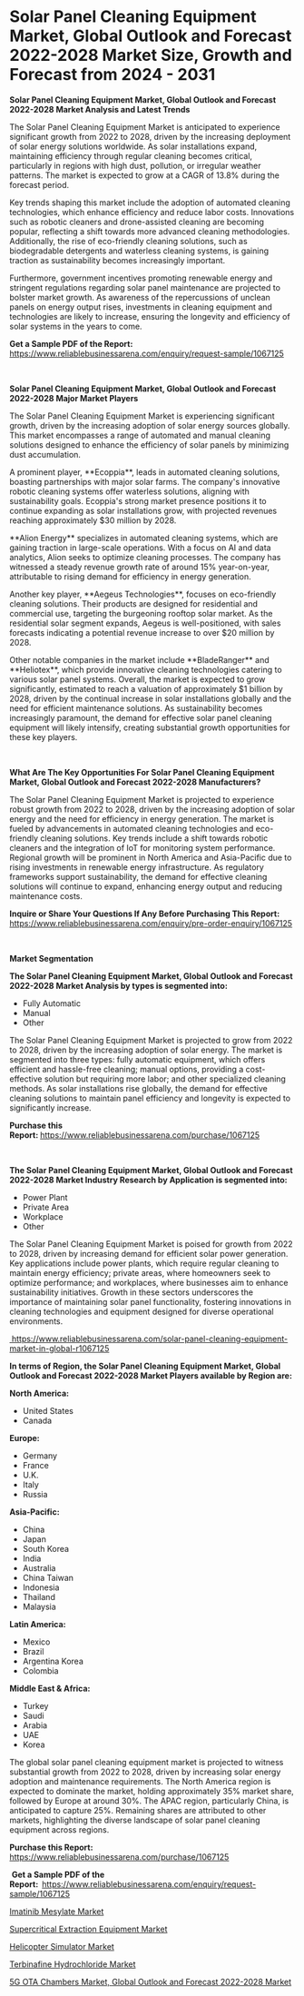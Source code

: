<p><h1>Solar Panel Cleaning Equipment Market, Global Outlook and Forecast 2022-2028 Market Size, Growth and Forecast from 2024 - 2031</h1></p><p><strong>Solar Panel Cleaning Equipment Market, Global Outlook and Forecast 2022-2028 Market Analysis and Latest Trends</strong></p>
<p><p>The Solar Panel Cleaning Equipment Market is anticipated to experience significant growth from 2022 to 2028, driven by the increasing deployment of solar energy solutions worldwide. As solar installations expand, maintaining efficiency through regular cleaning becomes critical, particularly in regions with high dust, pollution, or irregular weather patterns. The market is expected to grow at a CAGR of 13.8% during the forecast period.</p><p>Key trends shaping this market include the adoption of automated cleaning technologies, which enhance efficiency and reduce labor costs. Innovations such as robotic cleaners and drone-assisted cleaning are becoming popular, reflecting a shift towards more advanced cleaning methodologies. Additionally, the rise of eco-friendly cleaning solutions, such as biodegradable detergents and waterless cleaning systems, is gaining traction as sustainability becomes increasingly important.</p><p>Furthermore, government incentives promoting renewable energy and stringent regulations regarding solar panel maintenance are projected to bolster market growth. As awareness of the repercussions of unclean panels on energy output rises, investments in cleaning equipment and technologies are likely to increase, ensuring the longevity and efficiency of solar systems in the years to come.</p></p>
<p><strong>Get a Sample PDF of the Report:&nbsp;</strong> <a href="https://www.reliablebusinessarena.com/enquiry/request-sample/1067125">https://www.reliablebusinessarena.com/enquiry/request-sample/1067125</a></p>
<p>&nbsp;</p>
<p><strong>Solar Panel Cleaning Equipment Market, Global Outlook and Forecast 2022-2028 Major Market Players</strong></p>
<p><p>The Solar Panel Cleaning Equipment Market is experiencing significant growth, driven by the increasing adoption of solar energy sources globally. This market encompasses a range of automated and manual cleaning solutions designed to enhance the efficiency of solar panels by minimizing dust accumulation.</p><p>A prominent player, **Ecoppia**, leads in automated cleaning solutions, boasting partnerships with major solar farms. The company's innovative robotic cleaning systems offer waterless solutions, aligning with sustainability goals. Ecoppia's strong market presence positions it to continue expanding as solar installations grow, with projected revenues reaching approximately $30 million by 2028.</p><p>**Alion Energy** specializes in automated cleaning systems, which are gaining traction in large-scale operations. With a focus on AI and data analytics, Alion seeks to optimize cleaning processes. The company has witnessed a steady revenue growth rate of around 15% year-on-year, attributable to rising demand for efficiency in energy generation.</p><p>Another key player, **Aegeus Technologies**, focuses on eco-friendly cleaning solutions. Their products are designed for residential and commercial use, targeting the burgeoning rooftop solar market. As the residential solar segment expands, Aegeus is well-positioned, with sales forecasts indicating a potential revenue increase to over $20 million by 2028.</p><p>Other notable companies in the market include **BladeRanger** and **Heliotex**, which provide innovative cleaning technologies catering to various solar panel systems. Overall, the market is expected to grow significantly, estimated to reach a valuation of approximately $1 billion by 2028, driven by the continual increase in solar installations globally and the need for efficient maintenance solutions. As sustainability becomes increasingly paramount, the demand for effective solar panel cleaning equipment will likely intensify, creating substantial growth opportunities for these key players.</p></p>
<p>&nbsp;</p>
<p><strong>What Are The Key Opportunities For Solar Panel Cleaning Equipment Market, Global Outlook and Forecast 2022-2028 Manufacturers?</strong></p>
<p><p>The Solar Panel Cleaning Equipment Market is projected to experience robust growth from 2022 to 2028, driven by the increasing adoption of solar energy and the need for efficiency in energy generation. The market is fueled by advancements in automated cleaning technologies and eco-friendly cleaning solutions. Key trends include a shift towards robotic cleaners and the integration of IoT for monitoring system performance. Regional growth will be prominent in North America and Asia-Pacific due to rising investments in renewable energy infrastructure. As regulatory frameworks support sustainability, the demand for effective cleaning solutions will continue to expand, enhancing energy output and reducing maintenance costs.</p></p>
<p><strong>Inquire or Share Your Questions If Any Before Purchasing This Report:</strong> <a href="https://www.reliablebusinessarena.com/enquiry/pre-order-enquiry/1067125">https://www.reliablebusinessarena.com/enquiry/pre-order-enquiry/1067125</a></p>
<p>&nbsp;</p>
<p><strong>Market Segmentation</strong></p>
<p><strong>The Solar Panel Cleaning Equipment Market, Global Outlook and Forecast 2022-2028 Market Analysis by types is segmented into:</strong></p>
<p><ul><li>Fully Automatic</li><li>Manual</li><li>Other</li></ul></p>
<p><p>The Solar Panel Cleaning Equipment Market is projected to grow from 2022 to 2028, driven by the increasing adoption of solar energy. The market is segmented into three types: fully automatic equipment, which offers efficient and hassle-free cleaning; manual options, providing a cost-effective solution but requiring more labor; and other specialized cleaning methods. As solar installations rise globally, the demand for effective cleaning solutions to maintain panel efficiency and longevity is expected to significantly increase.</p></p>
<p><strong>Purchase this Report:&nbsp;</strong><a href="https://www.reliablebusinessarena.com/purchase/1067125">https://www.reliablebusinessarena.com/purchase/1067125</a></p>
<p>&nbsp;</p>
<p><strong>The Solar Panel Cleaning Equipment Market, Global Outlook and Forecast 2022-2028 Market Industry Research by Application is segmented into:</strong></p>
<p><ul><li>Power Plant</li><li>Private Area</li><li>Workplace</li><li>Other</li></ul></p>
<p><p>The Solar Panel Cleaning Equipment Market is poised for growth from 2022 to 2028, driven by increasing demand for efficient solar power generation. Key applications include power plants, which require regular cleaning to maintain energy efficiency; private areas, where homeowners seek to optimize performance; and workplaces, where businesses aim to enhance sustainability initiatives. Growth in these sectors underscores the importance of maintaining solar panel functionality, fostering innovations in cleaning technologies and equipment designed for diverse operational environments.</p></p>
<p><a href="https://www.reliablebusinessarena.com/solar-panel-cleaning-equipment-market-in-global-r1067125">&nbsp;https://www.reliablebusinessarena.com/solar-panel-cleaning-equipment-market-in-global-r1067125</a></p>
<p><strong>In terms of Region, the Solar Panel Cleaning Equipment Market, Global Outlook and Forecast 2022-2028 Market Players available by Region are:</strong></p>
<p>
    <p> <strong> North America: </strong>
        <ul>
            <li>United States</li>
            <li>Canada</li>
        </ul>
        </p> 
    <p> <strong> Europe: </strong>
        <ul>
            <li>Germany</li>
            <li>France</li>
            <li>U.K.</li>
            <li>Italy</li>
            <li>Russia</li>
        </ul>
        </p> 
    <p> <strong> Asia-Pacific: </strong>
        <ul>
            <li>China</li>
            <li>Japan</li>
            <li>South Korea</li>
            <li>India</li>
            <li>Australia</li>
            <li>China Taiwan</li>
            <li>Indonesia</li>
            <li>Thailand</li>
            <li>Malaysia</li>
        </ul>
        </p> 
    <p> <strong> Latin America: </strong>
        <ul>
            <li>Mexico</li>
            <li>Brazil</li>
            <li>Argentina Korea</li>
            <li>Colombia</li>
        </ul>
        </p> 
    <p> <strong> Middle East & Africa: </strong>
        <ul>
            <li>Turkey</li>
            <li>Saudi</li>
            <li>Arabia</li>
            <li>UAE</li>
            <li>Korea</li>
        </ul>
    </p>
    </p>
<p><p>The global solar panel cleaning equipment market is projected to witness substantial growth from 2022 to 2028, driven by increasing solar energy adoption and maintenance requirements. The North America region is expected to dominate the market, holding approximately 35% market share, followed by Europe at around 30%. The APAC region, particularly China, is anticipated to capture 25%. Remaining shares are attributed to other markets, highlighting the diverse landscape of solar panel cleaning equipment across regions.</p></p>
<p><strong>Purchase this Report: </strong><a href="https://www.reliablebusinessarena.com/purchase/1067125">https://www.reliablebusinessarena.com/purchase/1067125</a></p>
<p>&nbsp;<strong>Get a Sample PDF of the Report:&nbsp;&nbsp;</strong><a href="https://www.reliablebusinessarena.com/enquiry/request-sample/1067125">https://www.reliablebusinessarena.com/enquiry/request-sample/1067125</a></p>
<p><strong></strong></p>
<p><p><a href="https://issuu.com/reportprime-2/docs/imatinib-mesylate-market-size-2030._d1b19bfd0b5fb7">Imatinib Mesylate Market</a></p><p><a href="https://medium.com/@marilyndouglas476/the-comprehensive-supercritical-extraction-equipment-market-research-report-is-essential-for-c91371d6181f">Supercritical Extraction Equipment Market</a></p><p><a href="https://www.linkedin.com/pulse/in-depth-analysis-global-helicopter-simulator-market-scope-xhjsc?trackingId=ki8jfsJuRNiGq3GQzaoibQ%3D%3D">Helicopter Simulator Market</a></p><p><a href="https://issuu.com/reportprime-2/docs/terbinafine-hydrochloride-market-si_8b1e12869b155c">Terbinafine Hydrochloride Market</a></p><p><a href="https://github.com/napierswinnyfg/Market-Research-Report-List-1/blob/main/5g-ota-chambers-market-global-outlook-and-forecast-2022-2028-market.md">5G OTA Chambers Market, Global Outlook and Forecast 2022-2028 Market</a></p></p>